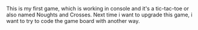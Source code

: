 This is my first game, which is working in console and it's a tic-tac-toe or also named Noughts and Crosses.
Next time i want to upgrade this game, i want to try to code the game board with another way.
